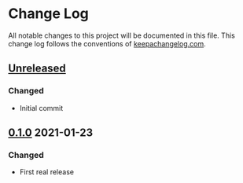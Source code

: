 # Change Log
All notable changes to this project will be documented in this file. This change log follows the conventions of [keepachangelog.com](http://keepachangelog.com/).

## [Unreleased]
### Changed
- Initial commit

## [0.1.0] 2021-01-23
### Changed
- First real release

[Unreleased]: https://github.com/your-name/twitter-followers/compare/0.1.0...HEAD
[0.1.0]: https://github.com/your-name/twitter-followers/compare/0.1.0...0.1.0